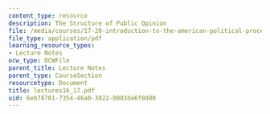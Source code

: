 ```yaml
---
content_type: resource
description: The Structure of Public Opinion
file: /media/courses/17-20-introduction-to-the-american-political-process-spring-2004/6eb78701735446a038220083de6f0d80_lectures16_17.pdf
file_type: application/pdf
learning_resource_types:
- Lecture Notes
ocw_type: OCWFile
parent_title: Lecture Notes
parent_type: CourseSection
resourcetype: Document
title: lectures16_17.pdf
uid: 6eb78701-7354-46a0-3822-0083de6f0d80
---
```

